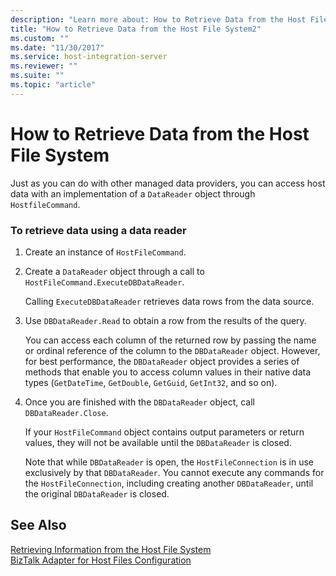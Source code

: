 ```yaml
---
description: "Learn more about: How to Retrieve Data from the Host File System"
title: "How to Retrieve Data from the Host File System2"
ms.custom: ""
ms.date: "11/30/2017"
ms.service: host-integration-server
ms.reviewer: ""
ms.suite: ""
ms.topic: "article"
---
```

# How to Retrieve Data from the Host File System
Just as you can do with other managed data providers, you can access host data with an implementation of a `DataReader` object through `HostfileCommand`.  
  
### To retrieve data using a data reader  
  
1.  Create an instance of `HostFileCommand`.  
  
2.  Create a `DataReader` object through a call to `HostFileCommand.ExecuteDBDataReader`.  
  
     Calling `ExecuteDBDataReader` retrieves data rows from the data source.  
  
3.  Use `DBDataReader.Read` to obtain a row from the results of the query.  
  
     You can access each column of the returned row by passing the name or ordinal reference of the column to the `DBDataReader` object. However, for best performance, the `DBDataReader` object provides a series of methods that enable you to access column values in their native data types (`GetDateTime`, `GetDouble`, `GetGuid`, `GetInt32`, and so on).  
  
4.  Once you are finished with the `DBDataReader` object, call `DBDataReader.Close`.  
  
     If your `HostFileCommand` object contains output parameters or return values, they will not be available until the `DBDataReader` is closed.  
  
     Note that while `DBDataReader` is open, the `HostFileConnection` is in use exclusively by that `DBDataReader`. You cannot execute any commands for the `HostFileConnection`, including creating another `DBDataReader`, until the original `DBDataReader` is closed.  
  
## See Also  
 [Retrieving Information from the Host File System](../core/retrieving-information-from-the-host-file-system2.md)   
 [BizTalk Adapter for Host Files Configuration](./biztalk-adapter-for-host-files-configuration1.md)
